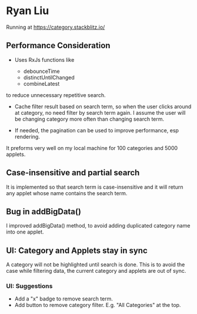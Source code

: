 # Ryan Liu

Running at https://category.stackblitz.io/

## Performance Consideration

* Uses RxJs functions like

  * debounceTime
  * distinctUntilChanged
  * combineLatest

to reduce unnecessary repetitive search.

* Cache filter result based on search term, so when the user clicks around at category, no need filter by search term again.  I assume the user will be changing category more often than changing search term.

* If needed, the pagination can be used to improve performance, esp rendering.

It preforms very well on my local machine for 100 categories and 5000 applets.

## Case-insensitive and partial search

It is implemented so that search term is case-insensitive and it will return any applet whose name contains the search term.

## Bug in addBigData()

 I improved addBigData() method, to avoid adding duplicated category name into one applet.

## UI: Category and Applets stay in sync

A category will not be highlighted until search is done. This is to avoid the case while filtering data, the current category and applets are out of sync.

### UI: Suggestions

* Add a "x" badge to remove search term.
* Add button to remove category filter. E.g. "All Categories" at the top.
